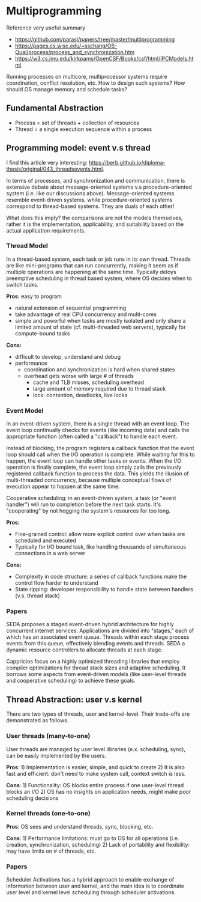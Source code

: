 # Multiprogramming 
Reference very useful summary 
* https://github.com/parasj/papers/tree/master/multiprogramming
* https://pages.cs.wisc.edu/~sschang/OS-Qual/process/process_and_synchronization.htm
* https://w3.cs.jmu.edu/kirkpams/OpenCSF/Books/csf/html/IPCModels.html

Running processes on multicore, multiprocessor systems require coordination, conflict resolution, etc. How to design such systems? How should OS manage memory and schedule tasks? 

## Fundamental Abstraction 
* Process = set of threads + collection of resources
* Thread = a single execution sequence within a process

## Programming model: event v.s thread 
I find this article very interesting: https://berb.github.io/diploma-thesis/original/043_threadsevents.html. 

In terms of processes, and synchronization and communication, there is extensive debate about message-oriented systems v.s procedure-oriented system (i.e. like our discussions above). Message-oriented systems resemble event-driven systems, while procedure-oriented systems correspond to thread-based systems. They are duals of each other! 

What does this imply? the comparisons are not the models themselves, rather it is the implementation, applicability, and suitability based on the actual application requirements. 


### Thread Model 
In a thread-based system, each task or job runs in its own thread. Threads are like mini-programs that can run concurrently, making it seem as if multiple operations are happening at the same time. Typically deloys preemptive scheduling in thread based system, where OS decides when to switch tasks. 

**Pros:** easy to program 
* natural extension of sequential programming
* take advantage of real CPU concurrency and multi-cores 
* simple and powerful when tasks are mostly isolated and only share a limited amount of state (cf. multi-threaded web servers), typically for compute-bound tasks

**Cons:** 
* difficult to develop, understand and debug
* performance
  * coordination and synchronization is hard when shared states
  * overhead gets worse with large # of threads
    * cache and TLB misses, scheduling overhead    
    * large amount of memory required due to thread stack
    * lock: contention, deadlocks, live locks   

### Event Model 
In an event-driven system, there is a single thread with an event loop. The event loop continually checks for events (like incoming data) and calls the appropriate function (often called a "callback") to handle each event.

Instead of blocking, the program registers a callback function that the event loop should call when the I/O operation is complete. While waiting for this to happen, the event loop can handle other tasks or events. When the I/O operation is finally complete, the event loop simply calls the previously registered callback function to process the data. This yields the illusion of multi-threaded concurrency, because multiple conceptual flows of execution appear to happen at the same time. 

Cooperative scheduling: in an event-driven system, a task (or "event handler") will run to completion before the next task starts. It's "cooperating" by not hogging the system's resources for too long.

**Pros:**
* Fine-grained control: allow more explicit control over when tasks are scheduled and executed
* Typically for I/O bound task, like handling thousands of simultaneous connections in a web server

**Cons:**
* Complexity in code structure: a series of callback functions make the control flow harder to understand
* State ripping: developer responsibility to handle state between handlers (v.s. thread stack)

### Papers 
SEDA proposes a staged event-driven hybrid architecture for highly concurrent internet services. Applications are divided into "stages," each of which has an associated event queue. Threads within each stage process events from this queue, effectively blending events and threads. SEDA a dynamic resource controllers to allocate threads at each stage. 

Cappricios focus on a highly optimized threading libraries that employ compiler optimizations for thread stack sizes and adaptive scheduling. It borrows some aspects from event-driven models (like user-level threads and cooperative scheduling) to achieve these goals.

## Thread Abstraction: user v.s kernel 
There are two types of threads, user and kernel-level. Their trade-offs are demonstrated as follows. 

### User threads (many-to-one) 
User threads are managed by user level libraries (e.x. scheduling, sync), can be easily implemented by the users.

**Pros**: 1) Implementation is easier, simple, and quick to create 2) It is also fast and efficient: don't need to make system call, context switch is less. 

**Cons**: 1) Functionality: OS blocks entire process if one user-level thread blocks an I/O 2) OS has no insights on application needs, might make poor scheduling decisions 

### Kernel threads (one-to-one) 
**Pros**: OS sees and understand threads, sync, blocking, etc. 

**Cons**: 1) Performance limitations: must go to OS for all operations (i.e. creation, synchronization, scheduling) 2) Lack of portability and flexibility: may have limits on # of threads, etc.

### Papers
Scheduler Activations has a hybrid approach to enable exchange of information between user and kernel, and the main idea is to coordinate user level and kernel level scheduling through scheduler activations. 
